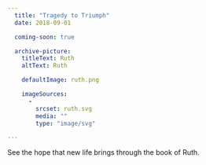 ```yaml
---
  title: "Tragedy to Triumph"
  date: 2018-09-01

  coming-soon: true

  archive-picture:
    titleText: Ruth
    altText: Ruth

    defaultImage: ruth.png

    imageSources:
      -
        srcset: ruth.svg
        media: ""
        type: "image/svg"

---
```

See the hope that new life brings through the book of Ruth.
